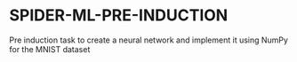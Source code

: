 # SPIDER-ML-PRE-INDUCTION
Pre induction task to create a neural network and implement it using NumPy for the MNIST dataset
